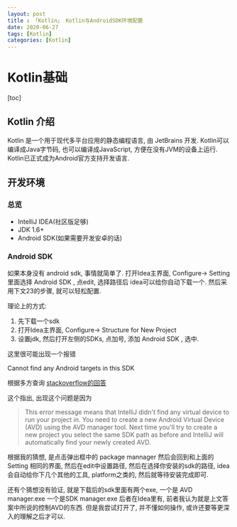 ```yaml
---
layout: post
title : 「Kotlin」 Kotlin与AndroidSDK环境配置
date: 2020-06-27
tags: [Kotlin]
categories: [Kotlin]
---
```


# Kotlin基础
[toc]

## Kotlin 介绍

Kotlin 是一个用于现代多平台应用的静态编程语言, 由 JetBrains 开发.
Kotlin可以编译成Java字节码, 也可以编译成JavaScript, 方便在没有JVM的设备上运行.
Kotlin已正式成为Android官方支持开发语言.

## 开发环境

### 总览

* IntelliJ IDEA(社区版足够)
* JDK 1.6+
* Android SDK(如果需要开发安卓的话)

### Android SDK

如果本身没有 android sdk, 事情就简单了.
打开Idea主界面, Configure-> Setting
里面选择 Android SDK , 点edit, 选择路径后 idea可以给你自动下载一个. 然后采用下文23的步骤, 就可以轻松配置.

理论上的方式:

1. 先下载一个sdk
2. 打开Idea主界面, Configure-> Structure for New Project
3. 设置jdk, 然后打开左侧的SDKs, 点加号, 添加 Android SDK , 选中.

这里很可能出现一个报错

Cannot find any Android targets in this SDK

根据多方查询
[stackoverflow的回答](https://stackoverflow.com/questions/38212868/cannot-find-any-android-targets-in-this-sdk-in-intellij-2016/40984451?r=SearchResults#40984451)

这个指出, 出现这个问题是因为

> This error message means that IntelliJ didn't find any virtual device to run your project in.
> You need to create a new Android Virtual Device (AVD) using the AVD manager tool.
> Next time you'll try to create a new project you select the same SDK path as before and IntelliJ will automatically find your newly created AVD.

根据我的猜想, 是点击弹出框中的 package mannager 然后会回到和上面的 Setting 相同的界面, 然后在edit中设置路径, 然后在选择你安装的sdk的路径, idea会自动给你下几个其他的工具, platform之类的, 然后就等待安装完成即可.

还有个猜想没有验证, 就是下载后的sdk里面有两个exe, 一个是 AVD manager.exe 一个是SDK manager.exe 后者在Idea里有, 前者我认为就是上文答案中所说的控制AVD的东西. 但是我尝试打开了, 并不懂如何操作, 或许还要等更深入的理解之后才可以.
